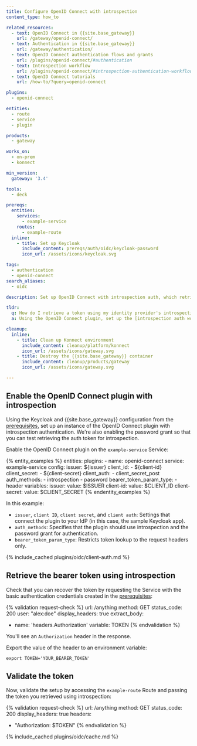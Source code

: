 ```yaml
---
title: Configure OpenID Connect with introspection
content_type: how_to

related_resources:
  - text: OpenID Connect in {{site.base_gateway}}
    url: /gateway/openid-connect/
  - text: Authentication in {{site.base_gateway}}
    url: /gateway/authentication/
  - text: OpenID Connect authentication flows and grants
    url: /plugins/openid-connect/#authentication
  - text: Introspection workflow
    url: /plugins/openid-connect/#introspection-authentication-workflow
  - text: OpenID Connect tutorials
    url: /how-to/?query=openid-connect

plugins:
  - openid-connect

entities:
  - route
  - service
  - plugin

products:
  - gateway

works_on:
  - on-prem
  - konnect

min_version:
  gateway: '3.4'

tools:
  - deck

prereqs:
  entities:
    services:
      - example-service
    routes:
      - example-route
  inline:
    - title: Set up Keycloak
      include_content: prereqs/auth/oidc/keycloak-password
      icon_url: /assets/icons/keycloak.svg

tags:
  - authentication
  - openid-connect
search_aliases:
  - oidc

description: Set up OpenID Connect with introspection auth, which retrieves a bearer token from the IdP's introspection endpoint for authentication.

tldr:
  q: How do I retrieve a token using my identity provider's introspection endpoint?
  a: Using the OpenID Connect plugin, set up the [introspection auth workflow](/plugins/openid-connect/#introspection-authentication-workflow) to connect to an identity provider (IdP) to retrieve a token from the IdP's introspection endpoint, then use the token to access the upstream service.

cleanup:
  inline:
    - title: Clean up Konnect environment
      include_content: cleanup/platform/konnect
      icon_url: /assets/icons/gateway.svg
    - title: Destroy the {{site.base_gateway}} container
      include_content: cleanup/products/gateway
      icon_url: /assets/icons/gateway.svg

---
```


## Enable the OpenID Connect plugin with introspection

Using the Keycloak and {{site.base_gateway}} configuration from the [prerequisites](#prerequisites), 
set up an instance of the OpenID Connect plugin with introspection authentication.
We're also enabling the password grant so that you can test retrieving the auth token for introspection.

Enable the OpenID Connect plugin on the `example-service` Service:

{% entity_examples %}
entities:
  plugins:
    - name: openid-connect
      service: example-service
      config:
        issuer: ${issuer}
        client_id:
        - ${client-id}
        client_secret:
        - ${client-secret}
        client_auth:
        - client_secret_post
        auth_methods:
        - introspection
        - password
        bearer_token_param_type:
        - header
variables:
  issuer:
    value: $ISSUER
  client-id:
    value: $CLIENT_ID
  client-secret:
    value: $CLIENT_SECRET
{% endentity_examples %}

In this example:
* `issuer`, `client ID`, `client secret`, and `client auth`: Settings that connect the plugin to your IdP (in this case, the sample Keycloak app).
* `auth_methods`:  Specifies that the plugin should use introspection and the password grant for authentication.
* `bearer_token_param_type`: Restricts token lookup to the request headers only.

{% include_cached plugins/oidc/client-auth.md %}

## Retrieve the bearer token using introspection

Check that you can recover the token by requesting the Service with the basic authentication credentials created in the [prerequisites](#prerequisites):

<!-- vale off -->
{% validation request-check %}
url: /anything
method: GET
status_code: 200
user: "alex:doe"
display_headers: true
extract_body:
  - name: 'headers.Authorization'
    variable: TOKEN
{% endvalidation %}
<!-- vale on -->

You'll see an `Authorization` header in the response. 

Export the value of the header to an environment variable:

```
export TOKEN='YOUR_BEARER_TOKEN'
```

## Validate the token

Now, validate the setup by accessing the `example-route` Route and passing the token you retrieved using introspection:

<!-- vale off -->
{% validation request-check %}
url: /anything
method: GET
status_code: 200
display_headers: true
headers:
  - "Authorization: $TOKEN"
{% endvalidation %}
<!-- vale on -->

{% include_cached plugins/oidc/cache.md %}